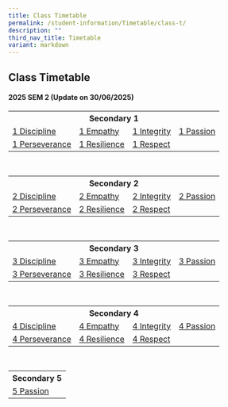 ```yaml
---
title: Class Timetable
permalink: /student-information/Timetable/class-t/
description: ""
third_nav_title: Timetable
variant: markdown
---
```

## Class Timetable

#### 2025 SEM 2 (Update on 30/06/2025)
<table width="90%">
<tbody>
<tr>
<th colspan="4">Secondary 1
</th>
  
</tr>
<tr>
<td><a href="/files/TT/2025%20SEM2/SEM2_1DP.pdf" target="_blank">1 Discipline</a>
</td>
<td><a href="/files/TT/2025%20SEM2/SEM2_1EM.pdf" target="_blank">1 Empathy</a>
</td>
<td><a href="/files/TT/2025%20SEM2/SEM2_1IN.pdf" target="_blank">1 Integrity</a>
</td>
<td><a href="/files/TT/2025%20SEM2/SEM2_1PA.pdf" target="_blank">1 Passion</a>
</td>
</tr>
<tr>
<td><a href="/files/TT/2025%20SEM2/SEM2_1PE.pdf" target="_blank">1 Perseverance</a>
</td>
<td><a href="/files/TT/2025%20SEM2/SEM2_1RS.pdf" target="_blank">1 Resilience</a>
</td>
<td><a href="/files/TT/2025%20SEM2/SEM2_1RP.pdf" target="_blank">1 Respect</a>
</td>
<td>
</td>
</tr>
</tbody>
</table><br>
<table width="90%">
<tbody>
  
<tr>
  
<th colspan="4">Secondary 2
</th>
</tr>
<tr>
<td><a href="/files/TT/2025%20SEM2/SEM2_2DP.pdf" target="_blank">2 Discipline</a>
</td>
<td><a href="/files/TT/2025%20SEM2/SEM2_2EM.pdf" target="_blank">2 Empathy</a>
</td>
<td><a href="/files/TT/2025%20SEM2/SEM2_2IN.pdf" target="_blank">2 Integrity</a>
</td>
<td><a href="/files/TT/2025%20SEM2/SEM2_2PA.pdf" target="_blank">2 Passion</a>
</td>
</tr>
<tr>
<td><a href="/files/TT/2025%20SEM2/SEM2_2PE.pdf" target="_blank">2 Perseverance</a>
</td>
<td><a href="/files/TT/2025%20SEM2/SEM2_2RS.pdf" target="_blank">2 Resilience</a>
</td>
<td><a href="/files/TT/2025%20SEM2/SEM2_2RP.pdf" target="_blank">2 Respect</a>
</td>
<td>
</td>
</tr>
</tbody>
</table><br>
<table width="90%">
<tbody>
  
<tr>
  
<th colspan="4">Secondary 3
</th>
</tr>
<tr>
<td><a href="/files/TT/2025%20SEM2/SEM2_3DP.pdf" target="_blank">3 Discipline</a>
</td>
<td><a href="/files/TT/2025%20SEM2/SEM2_3EM.pdf" target="_blank">3 Empathy</a>
</td>
<td><a href="/files/TT/2025%20SEM2/SEM2_3IN.pdf" target="_blank">3 Integrity</a>
</td>
<td><a href="/files/TT/2025%20SEM2/SEM2_3PA.pdf" target="_blank">3 Passion</a>
</td>
</tr>
<tr>
<td><a href="/files/TT/2025%20SEM2/SEM2_3PE.pdf" target="_blank">3 Perseverance</a>
</td>
<td><a href="/files/TT/2025%20SEM2/SEM2_3RS.pdf" target="_blank">3 Resilience</a>
</td>
<td><a href="/files/TT/2025%20SEM2/SEM2_3RP.pdf" target="_blank">3 Respect</a>
</td>
<td>
</td>
</tr>
</tbody>
</table><br>
<table width="90%">
<tbody>
<tr>
  
<th colspan="4">Secondary 4
</th>
  
</tr>
  
<tr>
<td><a href="/files/TT/2025%20SEM2/SEM2_4DP.pdf" target="_blank">4 Discipline</a>
</td>
<td><a href="/files/TT/2025%20SEM2/SEM2_4EM.pdf" target="_blank">4 Empathy</a>
</td>
<td><a href="/files/TT/2025%20SEM2/SEM2_4IN.pdf" target="_blank">4 Integrity</a>
</td>
<td><a href="/files/TT/2025%20SEM2/SEM2_4PA.pdf" target="_blank">4 Passion</a>
</td>
</tr>
<tr>
<td><a href="/files/TT/2025%20SEM2/SEM2_4PE.pdf" target="_blank">4 Perseverance</a>
</td>
<td><a href="/files/TT/2025%20SEM2/SEM2_4RS.pdf" target="_blank">4 Resilience</a>
</td>
<td><a href="/files/TT/2025%20SEM2/SEM2_4RP.pdf" target="_blank">4 Respect</a><br>
</td>
<td><br>
</td>
</tr>
</tbody>
</table><br>
<table width="90%">
<tbody>
<tr>
  
<th>Secondary 5
</th>
  
</tr>
<tr>
<td><a href="/files/TT/2025%20SEM2/SEM2_5PA.pdf" target="_blank">5 Passion</a>
</td>
</tr>
</tbody>
</table>